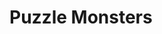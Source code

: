 <html>
  
  <body>
  <h1>Puzzle Monsters</h1>
  <script data-ad-client="ca-pub-1479974274904647" async src="https://pagead2.googlesyndication.com/pagead/js/adsbygoogle.js"></script>
  </body>
  
  
  </html>
